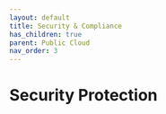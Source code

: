 ```yaml
---
layout: default
title: Security & Compliance
has_children: true
parent: Public Cloud
nav_order: 3
---
```


# Security Protection